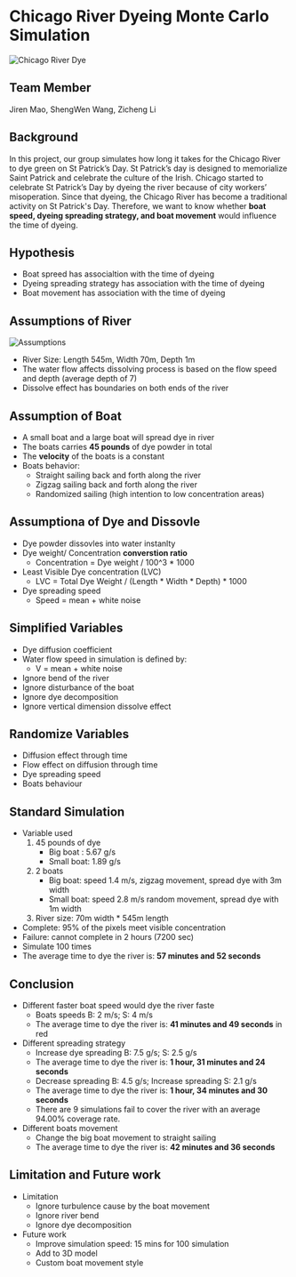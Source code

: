# Chicago River Dyeing Monte Carlo Simulation
![Chicago River Dye](https://user-images.githubusercontent.com/63265733/166620957-35c910e8-a8bf-43b8-b17b-e130286ce070.jpeg)
## Team Member
Jiren Mao, ShengWen Wang, Zicheng Li
## Background
In this project, our group simulates how long it takes for the Chicago River to dye green on St Patrick’s Day. St Patrick’s day is designed to memorialize Saint Patrick and celebrate the culture of the Irish. Chicago started to celebrate St Patrick’s Day by dyeing the river because of city workers’ misoperation. Since that dyeing, the Chicago River has become a traditional activity on St Patrick's Day. Therefore, we want to know whether **boat speed, dyeing spreading strategy, and boat movement** would influence the time of dyeing. 
## Hypothesis
* Boat spreed has associaltion with the time of dyeing 
* Dyeing spreading strategy has association with the time of dyeing
* Boat movement has association with the time of dyeing
## Assumptions of River
![Assumptions](https://user-images.githubusercontent.com/63265733/166622358-bd209fdc-1e7b-4611-a752-bd4c0ce5f4cd.jpeg)
* River Size: Length 545m, Width 70m, Depth 1m
* The water flow affects dissolving process is based on the flow speed and depth (average depth of 7)
* Dissolve effect has boundaries on both ends of the river 
## Assumption of Boat
* A small boat and a large boat will spread dye in river
* The boats carries **45 pounds** of dye powder in total
* The **velocity** of the boats is a constant
* Boats behavior:
	- Straight sailing back and forth along the river
	- Zigzag sailing back and forth along the river
	- Randomized sailing (high intention to low concentration areas)
## Assumptiona of Dye and Dissovle 
* Dye powder dissovles into water instanlty
* Dye weight/ Concentration **converstion ratio**
	- Concentration = Dye weight  / 100^3 * 1000
* Least Visible Dye concentration (LVC)
	- LVC = Total Dye Weight / (Length * Width * Depth) * 1000
* Dye spreading speed
	- Speed = mean + white noise
## Simplified Variables
* Dye diffusion coefficient
* Water flow speed in simulation is defined by:
	- V = mean + white noise 
* Ignore bend of the river
* Ignore disturbance of the boat
* Ignore dye decomposition
* Ignore vertical dimension dissolve effect
## Randomize Variables
* Diffusion effect through time
* Flow effect on diffusion through time
* Dye spreading speed
* Boats behaviour
## Standard Simulation
* Variable used
	1. 45 pounds of dye
		- Big boat : 5.67 g/s
		- Small boat: 1.89 g/s
	2. 2 boats
		- Big boat: speed 1.4 m/s, zigzag movement, spread dye with 3m width
		- Small boat: speed 2.8 m/s random movement, spread  dye with 1m width
	3. River size:  70m width * 545m length
* Complete: 95% of the pixels meet visible concentration
* Failure: cannot complete in 2 hours (7200 sec)
* Simulate 100 times
* The average time to dye the river is: **57 minutes and 52 seconds**
## Conclusion
* Different faster boat speed would dye the river faste
	- Boats speeds B: 2 m/s; S: 4 m/s
	- The average time to dye the river is: **41 minutes and 49 seconds** in red
* Different spreading strategy
	- Increase dye spreading B: 7.5 g/s; S: 2.5 g/s
	- The average time to dye the river is: **1 hour, 31 minutes and 24 seconds**
	- Decrease spreading B: 4.5 g/s; Increase spreading S: 2.1 g/s
	- The average time to dye the river is: **1 hour, 34 minutes and 30 seconds**
	- There are 9 simulations fail to cover the river with an average 94.00% coverage rate.
* Different boats movement
	- Change the big boat movement to straight sailing
	- The average time to dye the river is: **42 minutes and 36 seconds**
## Limitation and Future work
* Limitation
	- Ignore turbulence cause by the boat movement
	- Ignore river bend
	- Ignore dye decomposition
* Future work
	- Improve simulation speed: 15 mins for 100 simulation 
	- Add to 3D model
	- Custom boat movement style
